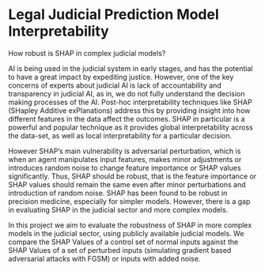 # Legal Judicial Prediction Model Interpretability
How robust is SHAP in complex judicial models?

AI is being used in the judicial system in early stages, and has the potential to have a great impact by expediting justice. However, one of the key concerns of experts about judicial AI is lack of accountability and transparency in judicial AI, as in, we do not fully understand the decision making processes of the AI. Post-hoc interpretability techniques like SHAP (SHapley Additive exPlanations) address this by providing insight into how different features in the data affect the outcomes. SHAP in particular is a powerful and popular technique as it provides global interpretability across the data-set, as well as local interpretability for a particular decision. 

However SHAP’s main vulnerability is adversarial perturbation, which is when an agent manipulates input features, makes minor adjustments or introduces random noise to change feature importance or SHAP values significantly. Thus, SHAP should be robust, that is the feature importance or SHAP values should remain the same even after minor perturbations and introduction of random noise. SHAP has been found to be robust in precision medicine, especially for simpler models. However, there is a gap in evaluating SHAP in the judicial sector and more complex models. 

In this project we aim to evaluate the robustness of SHAP in more complex models in the judicial sector, using publicly available judicial models. We compare the SHAP Values of a control set of normal inputs against the SHAP Values of a set of perturbed inputs (simulating gradient based adversarial attacks with FGSM) or inputs with added noise. 

